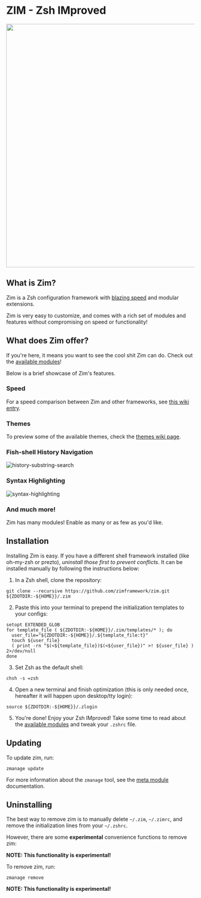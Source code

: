 ZIM - Zsh IMproved
==================

<div align="center">
  <a href="https://github.com/zimframework/zim">
    <img width=650px src="https://i.eriner.me/zim_banner.png">
  </a>
</div>

What is Zim?
------------
Zim is a Zsh configuration framework with [blazing speed][speed] and modular extensions.

Zim is very easy to customize, and comes with a rich set of modules and features without compromising on speed or functionality!

What does Zim offer?
-----------------
If you're here, it means you want to see the cool shit Zim can do. Check out the [available modules][modules]!

Below is a brief showcase of Zim's features.

### Speed
For a speed comparison between Zim and other frameworks, see [this wiki entry][speed].

### Themes

To preview some of the available themes, check the [themes wiki page][themes].

### Fish-shell History Navigation
![history-substring-search][fish_shell]

### Syntax Highlighting
![syntax-highlighting][syntax_highlighting]

### And much more!
Zim has many modules! Enable as many or as few as you'd like.

Installation
------------
Installing Zim is easy. If you have a different shell framework installed (like oh-my-zsh or prezto),
*uninstall those first to prevent conflicts*. It can be installed manually by following the instructions below:

1. In a Zsh shell, clone the repository:
  ```
  git clone --recursive https://github.com/zimframework/zim.git ${ZDOTDIR:-${HOME}}/.zim
  ```

2. Paste this into your terminal to prepend the initialization templates to your configs:
  ```
  setopt EXTENDED_GLOB
  for template_file ( ${ZDOTDIR:-${HOME}}/.zim/templates/* ); do
    user_file="${ZDOTDIR:-${HOME}}/.${template_file:t}"
    touch ${user_file}
    ( print -rn "$(<${template_file})$(<${user_file})" >! ${user_file} ) 2>/dev/null
  done
  ```

3. Set Zsh as the default shell:
  ```
  chsh -s =zsh
  ```

4. Open a new terminal and finish optimization (this is only needed once, hereafter it will happen upon desktop/tty login):
  ```
  source ${ZDOTDIR:-${HOME}}/.zlogin
  ```

5. You're done! Enjoy your Zsh IMproved! Take some time to read about the [available modules][modules] and tweak your `.zshrc` file.

Updating
--------

To update zim, run:

```
zmanage update
```

For more information about the `zmanage` tool, see the [meta module][meta-module] documentation.

Uninstalling
------------

The best way to remove zim is to manually delete `~/.zim`, `~/.zimrc`, and
remove the initialization lines from your `~/.zshrc`.

However, there are some **experimental** convenience functions to remove zim:

**NOTE: This functionality is experimental!**

To remove zim, run:
```
zmanage remove
```

**NOTE: This functionality is experimental!**


[fish_shell]: https://i.eriner.me/zim_history-substring-search.gif
[syntax_highlighting]: https://i.eriner.me/zim_syntax-highlighting.gif
[speed]: https://github.com/zimframework/zim/wiki/Speed
[modules]: https://github.com/zimframework/zim/wiki/Modules
[themes]: https://github.com/zimframework/zim/wiki/Themes
[meta-module]: https://github.com/zimframework/meta
